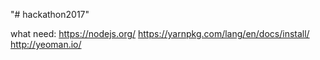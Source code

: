 "# hackathon2017" 

what need:
https://nodejs.org/
https://yarnpkg.com/lang/en/docs/install/
http://yeoman.io/